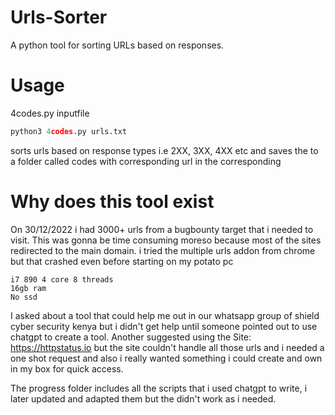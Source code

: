 # Urls-Sorter
A python tool for sorting URLs based on responses.

# Usage
4codes.py inputfile

```python
python3 4codes.py urls.txt
```

sorts urls based on response types i.e 2XX, 3XX, 4XX etc and saves the to a folder called codes with corresponding url in the corresponding  

# Why does this tool exist

On 30/12/2022 i had 3000+ urls from a bugbounty target that i needed to visit. This was gonna be time consuming moreso because most of the sites redirected to the main domain. i tried the multiple urls addon from chrome but that crashed even before starting on my potato pc

```
i7 890 4 core 8 threads
16gb ram
No ssd
```

I asked about a tool that could help me out in our whatsapp group of shield cyber security kenya but i didn't get help until someone pointed out to use chatgpt to create a tool.
Another suggested using the Site: https://httpstatus.io but the site couldn't handle all those urls and i needed a one shot request and also i really wanted something i could create and own in my box for quick access.

The progress folder includes all the scripts that i used chatgpt to write, i later updated and adapted them but the didn't work as i needed.
